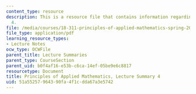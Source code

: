 ```yaml
---
content_type: resource
description: This is a resource file that contains information regarding lecture summary
  4.
file: /media/courses/18-311-principles-of-applied-mathematics-spring-2014/51a55257964390fa4f1cdda67a3e5742_MIT18_311S14_Lecture4.pdf
file_type: application/pdf
learning_resource_types:
- Lecture Notes
ocw_type: OCWFile
parent_title: Lecture Summaries
parent_type: CourseSection
parent_uid: b0f4af16-e53b-c6ca-14ef-05be9e6c8817
resourcetype: Document
title: Principles of Applied Mathematics, Lecture Summary 4
uid: 51a55257-9643-90fa-4f1c-dda67a3e5742
---
```

